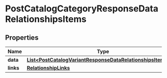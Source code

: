 # PostCatalogCategoryResponseDataRelationshipsItems

## Properties
Name | Type | Description | Notes
------------ | ------------- | ------------- | -------------
**data** | [**List&lt;PostCatalogVariantResponseDataRelationshipsItemData&gt;**](PostCatalogVariantResponseDataRelationshipsItemData.md) |  |  [optional]
**links** | [**RelationshipLinks**](RelationshipLinks.md) |  |  [optional]
